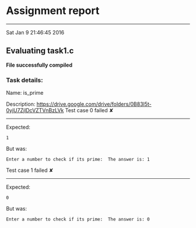 # Assignment report
---
Sat Jan  9 21:46:45 2016

## Evaluating task1.c

**File successfully compiled**

### Task details:

Name: is_prime

Description: https://drive.google.com/drive/folders/0B83l5t-0yjU7ZjlDcVZTVnBzLVk
Test case 0 failed ✘ 

---
Expected:
```
1
```
But was:
```
Enter a number to check if its prime:  The answer is: 1
```
Test case 1 failed ✘ 

---
Expected:
```
0
```
But was:
```
Enter a number to check if its prime:  The answer is: 0
```
